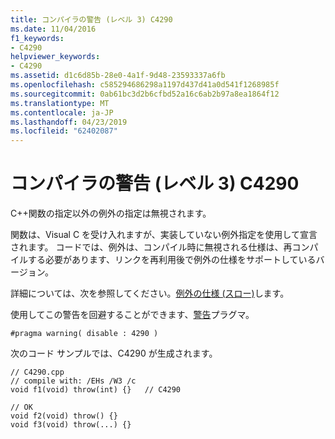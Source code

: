 ```yaml
---
title: コンパイラの警告 (レベル 3) C4290
ms.date: 11/04/2016
f1_keywords:
- C4290
helpviewer_keywords:
- C4290
ms.assetid: d1c6d85b-28e0-4a1f-9d48-23593337a6fb
ms.openlocfilehash: c585294686298a1197d437d41a0d541f1268985f
ms.sourcegitcommit: 0ab61bc3d2b6cfbd52a16c6ab2b97a8ea1864f12
ms.translationtype: MT
ms.contentlocale: ja-JP
ms.lasthandoff: 04/23/2019
ms.locfileid: "62402087"
---
```

# <a name="compiler-warning-level-3-c4290"></a>コンパイラの警告 (レベル 3) C4290

C++関数の指定以外の例外の指定は無視されます。

関数は、Visual C を受け入れますが、実装していない例外指定を使用して宣言されます。 コードでは、例外は、コンパイル時に無視される仕様は、再コンパイルする必要があります、リンクを再利用後で例外の仕様をサポートしているバージョン。

詳細については、次を参照してください。[例外の仕様 (スロー)](../../cpp/exception-specifications-throw-cpp.md)します。

使用してこの警告を回避することができます、[警告](../../preprocessor/warning.md)プラグマ。

```
#pragma warning( disable : 4290 )
```

次のコード サンプルでは、C4290 が生成されます。

```
// C4290.cpp
// compile with: /EHs /W3 /c
void f1(void) throw(int) {}   // C4290

// OK
void f2(void) throw() {}
void f3(void) throw(...) {}
```